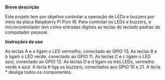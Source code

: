 **Breve descrição**

Este projeto tem por objetivo controlar a operação de LEDs e buzzers por meio da placa Raspberry Pi Pico W.
Para controlar os LEDs e buzzers, o microcontrolador tem como entradas digitais as teclas do teclado padrao do computador pessoal.


**Instruções de uso**

As teclas A e a ligam o LED vermelho, conectado ao GPIO 13.
As teclas B e b ligam o LED verde, conectado ao GPIO 11.
As teclas C e c ligam o LED azul, conectado ao GPIO 12.
As teclas D e d ligam os três LEDs, vermelho verde e azul.
A tecla # liga os buzzers, conectados aos GPIO 10 e 21.
A tecla * desliga todos os componentes.
